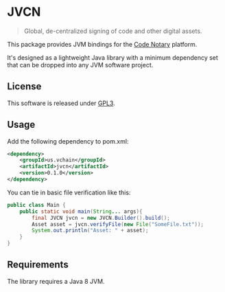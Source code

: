 # JVCN
> Global, de-centralized signing of code and other digital assets.

This package provides JVM bindings for the [Code Notary](https://www.codenotary.io)
platform. 

It's designed as a lightweight Java library with a minimum dependency set that
can be dropped into any JVM software project.

## License
This software is released under [GPL3](https://www.gnu.org/licenses/gpl-3.0.en.html).

## Usage
Add the following dependency to pom.xml:
```xml
<dependency>
    <groupId>us.vchain</groupId>
    <artifactId>jvcn</artifactId>
    <version>0.1.0</version>
</dependency>
```

You can tie in basic file verification like this:
````java
public class Main {
    public static void main(String... args){
        final JVCN jvcn = new JVCN.Builder().build();
        Asset asset = jvcn.verifyFile(new File("SomeFile.txt"));
        System.out.println("Asset: " + asset);
    }
}
````

## Requirements
The library requires a Java 8 JVM.
